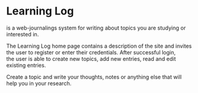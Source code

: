 # Learning Log

is a web-journalings system for writing about topics you are studying or  
interested in.

The Learning Log home page contains a description of the site and invites  
the user to register or enter their credentials. After successful login,  
the user is able to create new topics, add new entries, read and edit  
existing entries.

Create a topic and write your thoughts, notes or anything else that will  
help you in your research.
